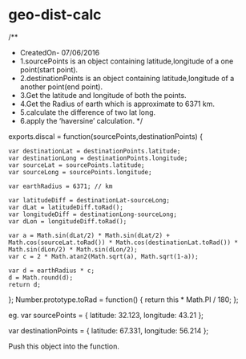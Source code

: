 # geo-dist-calc

/**
 * CreatedOn- 07/06/2016
 * 1.sourcePoints is an object containing latitude,longitude of a one point(start point).
 * 2.destinationPoints is an object containing latitude,longitude of a another point(end point).
 * 3.Get the latitude and longitude of both the points.
 * 4.Get the Radius of earth which is approximate to 6371 km.
 * 5.calculate the difference of two lat long.
 * 6.apply the ‘haversine’ calculation.
 */

exports.discal = function(sourcePoints,destinationPoints) {
 
 	var destinationLat = destinationPoints.latitude; 
	var destinationLong = destinationPoints.longitude; 
	var sourceLat = sourcePoints.latitude; 
	var sourceLong = sourcePoints.longitude; 

	var earthRadius = 6371; // km 

	var latitudeDiff = destinationLat-sourceLong;
	var dLat = latitudeDiff.toRad();  
	var longitudeDiff = destinationLong-sourceLong;
	var dLon = longitudeDiff.toRad();  
	
	var a = Math.sin(dLat/2) * Math.sin(dLat/2) + Math.cos(sourceLat.toRad()) * Math.cos(destinationLat.toRad()) * Math.sin(dLon/2) * Math.sin(dLon/2);  
	var c = 2 * Math.atan2(Math.sqrt(a), Math.sqrt(1-a)); 
	
	var d = earthRadius * c; 
	d = Math.round(d);
	return d;
};
Number.prototype.toRad = function() {
	   return this * Math.PI / 180;
};




eg.
var sourcePoints = {
latitude: 32.123,
longitude: 43.21
};

var destinationPoints = {
latitude: 67.331,
longitude: 56.214
};

Push this object into the function.
